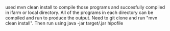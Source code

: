 used mvn clean install to compile those programs and succesfully compiled in ifarm or local directory. All of the programs in each directory can be compiled and run to produce the output. Need to git clone and run "mvn clean install". Then run using java -jar target/.jar hipofile  
